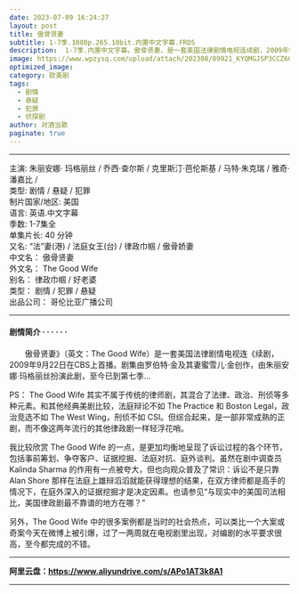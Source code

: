 ```yaml
---
date: 2023-07-09 16:24:27
layout: post
title: 傲骨贤妻
subtitle: 1-7季.1080p.265.10bit.内置中文字幕.FRDS
description:  1-7季.内置中文字幕。傲骨贤妻，是一套美国法律剧情电视连续剧，2009年9月22日在CBS上首播。剧集由罗伯特·金及其妻蜜雪儿·金创作，由朱丽安娜·玛格丽丝扮演此剧，至今已到第七季...
image: https://www.wpzysq.com/upload/attach/202308/89921_KYQMGJSP3CCZ6G6._webp
optimized_image: 
category: 欧美剧
tags:
  - 剧情
  - 悬疑
  - 犯罪
  - 侦探剧
author: 对酒当歌
paginate: true
---
```


---

主演: 朱丽安娜· 玛格丽丝 / 乔西·查尔斯 / 克里斯汀·芭伦斯基 / 马特·朱克瑞 / 雅奇·潘嘉比 /  
类型: 剧情 / 悬疑 / 犯罪  
制片国家/地区: 美国  
语言: 英语.中文字幕  
季数: 1-7集全  
单集片长: 40 分钟  
又名: “法”妻(港) / 法庭女王(台) / 律政巾帼 / 傲骨娇妻  
中文名： 傲骨贤妻  
外文名： The Good Wife  
别名： 律政巾帼 / 好老婆  
类型： 剧情 / 犯罪 / 悬疑  
出品公司： 哥伦比亚广播公司  

---

#### 剧情简介 · · · · · ·

　　傲骨贤妻》（英文：The Good Wife）是一套美国法律剧情电视连《续剧，2009年9月22日在CBS上首播。剧集由罗伯特·金及其妻蜜雪儿·金创作，由朱丽安娜·玛格丽丝扮演此剧，至今已到第七季…

PS：
The Good Wife 其实不属于传统的律师剧，其混合了法律、政治、刑侦等多种元素。和其他经典美剧比较，法庭辩论不如 The Practice 和 Boston Legal，政治竞选不如 The West Wing，刑侦不如 CSI。但综合起来，是一部非常成熟的正剧，而不像这两年流行的其他律政剧一样轻浮花哨。

我比较欣赏 The Good Wife 的一点，是更加均衡地呈现了诉讼过程的各个环节，包括事前筹划、争夺客户、证据挖掘、法庭对抗、庭外谈判。虽然在剧中调查员 Kalinda Sharma 的作用有一点被夸大，但也向观众普及了常识：诉讼不是只靠 Alan Shore 那样在法庭上雄辩滔滔就能获得理想的结果，在双方律师都是高手的情况下，在庭外深入的证据挖掘才是决定因素。也请参见“与现实中的美国司法相比，美国律政剧最不靠谱的地方在哪？”

另外，The Good Wife 中的很多案例都是当时的社会热点，可以类比一个大案或奇案今天在微博上被引爆，过了一两周就在电视剧里出现，对编剧的水平要求很高，至今都完成的不错。

---

**阿里云盘：<https://www.aliyundrive.com/s/APo1AT3k8A1>**

---
